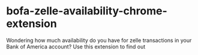 # bofa-zelle-availability-chrome-extension
Wondering how much availability do you have for zelle transactions in your Bank of America account? Use this extension to find out
